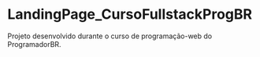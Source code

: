 # LandingPage_CursoFullstackProgBR
 Projeto desenvolvido durante o curso de programação-web do ProgramadorBR.
